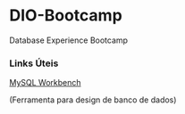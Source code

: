 # DIO-Bootcamp
Database Experience Bootcamp

### Links Úteis
[MySQL Workbench](https://www.mysql.com/products/workbench/)

(Ferramenta para design de banco de dados)
